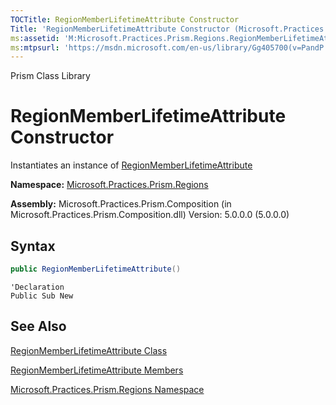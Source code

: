 ```yaml
---
TOCTitle: RegionMemberLifetimeAttribute Constructor
Title: 'RegionMemberLifetimeAttribute Constructor (Microsoft.Practices.Prism.Regions)'
ms:assetid: 'M:Microsoft.Practices.Prism.Regions.RegionMemberLifetimeAttribute.\#ctor'
ms:mtpsurl: 'https://msdn.microsoft.com/en-us/library/Gg405700(v=PandP.50)'
---
```


Prism Class Library

RegionMemberLifetimeAttribute Constructor
=========================================

Instantiates an instance of [RegionMemberLifetimeAttribute](https://msdn.microsoft.com/en-us/library/microsoft.practices.prism.regions.regionmemberlifetimeattribute(v=pandp.50))

**Namespace:** [Microsoft.Practices.Prism.Regions](https://msdn.microsoft.com/en-us/library/microsoft.practices.prism.regions(v=pandp.50))

**Assembly:** Microsoft.Practices.Prism.Composition (in Microsoft.Practices.Prism.Composition.dll) Version: 5.0.0.0 (5.0.0.0)

Syntax
------

```C#
public RegionMemberLifetimeAttribute()
```
```VB
'Declaration
Public Sub New
```
See Also
--------


[RegionMemberLifetimeAttribute Class](https://msdn.microsoft.com/en-us/library/microsoft.practices.prism.regions.regionmemberlifetimeattribute(v=pandp.50))

[RegionMemberLifetimeAttribute Members](https://msdn.microsoft.com/en-us/library/microsoft.practices.prism.regions.regionmemberlifetimeattribute_members(v=pandp.50))

[Microsoft.Practices.Prism.Regions Namespace](https://msdn.microsoft.com/en-us/library/microsoft.practices.prism.regions(v=pandp.50))
